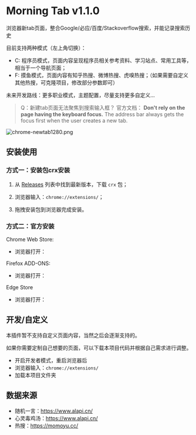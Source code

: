 # Morning Tab v1.1.0

浏览器新tab页面，整合Google/必应/百度/Stackoverflow搜索，并能记录搜索历史

目前支持两种模式（左上角切换）：

- C: 程序员模式，页面内容呈现程序员相关参考资料、学习站点、常用工具等，相当于一个导航页面；
- F: 摸鱼模式，页面内容有知乎热搜、微博热搜、虎嗅热搜；（如果需要自定义其他热搜，可克隆项目，修改部分参数即可）

未来开发路线：更多职业模式，主题配置，尽量支持更多自定义...

> Q：新建tab页面无法聚焦到搜索输入框？
> 官方文档：
> **Don't rely on the page having the keyboard focus.**
> The address bar always gets the focus first when the user creates a new tab.

![chrome-newtab1280.png](http://img.cdn.1zdz.cn/github/readme/chrome-newtab1280-v1.1.0.png)

## 安装使用

### 方式一：安装包crx安装

1. 从 [Releases](https://github.com/Chef5/Morning-Tab/releases) 列表中找到最新版本，下载 `crx` 包；

2. 浏览器输入：`chrome://extensions/`；

3. 拖拽安装包到浏览器完成安装。

### 方式二：官方安装

Chrome Web Store:

- 浏览器打开：

Firefox ADD-ONS:

- 浏览器打开：

Edge Store

- 浏览器打开：

## 开发/自定义

本插件暂不支持自定义页面内容，当然之后会逐渐支持的。

如果你需要定制自己想要的页面，可以下载本项目代码并根据自己需求进行调整。

- 开启开发者模式，重启浏览器后
- 浏览器输入：`chrome://extensions/`
- 加载本项目文件夹

## 数据来源

- 随机一言：https://www.alapi.cn/
- 心灵毒鸡汤：https://www.alapi.cn/
- 热搜：https://momoyu.cc/
